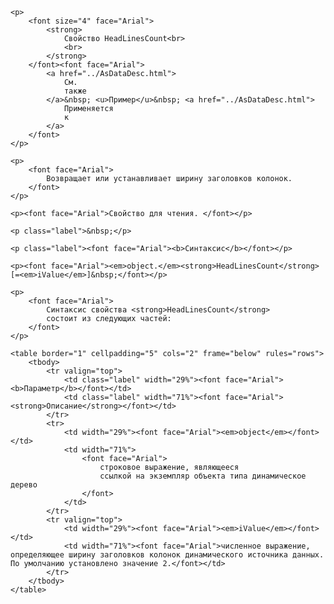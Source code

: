 ﻿<html>
<head>
<title>AsDataDesc\HeadLinesCount</title>
</head>

<body>

    <p>
        <font size="4" face="Arial">
            <strong>
                Свойство HeadLinesCount<br>
                <br>
            </strong>
        </font><font face="Arial">
            <a href="../AsDataDesc.html">
                См.
                также
            </a>&nbsp; <u>Пример</u>&nbsp; <a href="../AsDataDesc.html">
                Применяется
                к
            </a>
        </font>
    </p>

    <p>
        <font face="Arial">
            Возвращает или устанавливает ширину заголовков колонок.
        </font>
    </p>

    <p><font face="Arial">Свойство для чтения. </font></p>

    <p class="label">&nbsp;</p>

    <p class="label"><font face="Arial"><b>Синтаксис</b></font></p>

    <p><font face="Arial"><em>object.</em><strong>HeadLinesCount</strong>[=<em>iValue</em>]&nbsp;</font></p>

    <p>
        <font face="Arial">
            Синтаксис свойства <strong>HeadLinesCount</strong>
            состоит из следующих частей:
        </font>
    </p>

    <table border="1" cellpadding="5" cols="2" frame="below" rules="rows">
        <tbody>
            <tr valign="top">
                <td class="label" width="29%"><font face="Arial"><b>Параметр</b></font></td>
                <td class="label" width="71%"><font face="Arial"><strong>Описание</strong></font></td>
            </tr>
            <tr>
                <td width="29%"><font face="Arial"><em>object</em></font></td>
                <td width="71%">
                    <font face="Arial">
                        строковое выражение, являющееся
                        ссылкой на экземпляр объекта типа динамическое дерево
                    </font>
                </td>
            </tr>
            <tr valign="top">
                <td width="29%"><font face="Arial"><em>iValue</em></font></td>
                <td width="71%"><font face="Arial">численное выражение, определяющее ширину заголовков колонок динамического источника данных. По умолчанию установлено значение 2.</font></td>
            </tr>
        </tbody>
    </table>
</body>
</html>
